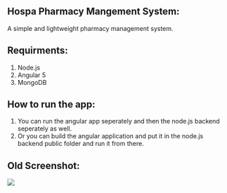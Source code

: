 ## Hospa Pharmacy Mangement System:
A simple and lightweight pharmacy management system.


## Requirments:
1. Node.js
2. Angular 5
3. MongoDB

## How to run the app:
1. You can run the angular app seperately and then the node.js backend seperately as well.
2. Or you can build the angular application and put it in the node.js backend public folder and run it from there.


## Old Screenshot:
<img src="https://github.com/Henry-Asante/Hospa/blob/master/hospa.png" >

